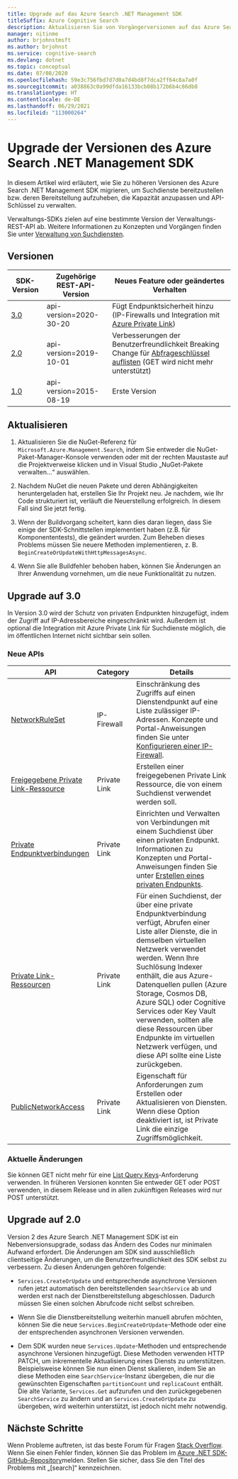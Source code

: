 ```yaml
---
title: Upgrade auf das Azure Search .NET Management SDK
titleSuffix: Azure Cognitive Search
description: Aktualisieren Sie von Vorgängerversionen auf das Azure Search-.NET Management SDK. Hier erfahren Sie mehr über neue Features und die Codeänderungen, die für die Migration erforderlich sind.
manager: nitinme
author: brjohnstmsft
ms.author: brjohnst
ms.service: cognitive-search
ms.devlang: dotnet
ms.topic: conceptual
ms.date: 07/08/2020
ms.openlocfilehash: 59e3c756fbd7d7d0a7d4bd8f7dca2ff64c8a7a0f
ms.sourcegitcommit: a038863c0a99dfda16133bcb08b172b6b4c86db8
ms.translationtype: HT
ms.contentlocale: de-DE
ms.lasthandoff: 06/29/2021
ms.locfileid: "113000264"
---
```

# <a name="upgrading-versions-of-the-azure-search-net-management-sdk"></a>Upgrade der Versionen des Azure Search .NET Management SDK

In diesem Artikel wird erläutert, wie Sie zu höheren Versionen des Azure Search .NET Management SDK migrieren, um Suchdienste bereitzustellen bzw. deren Bereitstellung aufzuheben, die Kapazität anzupassen und API-Schlüssel zu verwalten.

Verwaltungs-SDKs zielen auf eine bestimmte Version der Verwaltungs-REST-API ab. Weitere Informationen zu Konzepten und Vorgängen finden Sie unter [Verwaltung von Suchdiensten](/rest/api/searchmanagement/).

## <a name="versions"></a>Versionen

| SDK-Version | Zugehörige REST-API-Version | Neues Feature oder geändertes Verhalten |
|-------------|--------------------------------|-------------------------------------|
| [3.0](https://www.nuget.org/packages/Microsoft.Azure.Management.Search/3.0.0) | api-version=2020-30-20 | Fügt Endpunktsicherheit hinzu (IP-Firewalls und Integration mit [Azure Private Link](../private-link/private-endpoint-overview.md)) |
| [2.0](https://www.nuget.org/packages/Microsoft.Azure.Management.Search/2.0.0) | api-version=2019-10-01 | Verbesserungen der Benutzerfreundlichkeit Breaking Change für [Abfrageschlüssel auflisten](/rest/api/searchmanagement/2021-04-01-preview/query-keys/list-by-search-service) (GET wird nicht mehr unterstützt) |
| [1.0](https://www.nuget.org/packages/Microsoft.Azure.Management.Search/1.0.1) | api-version=2015-08-19  | Erste Version |

## <a name="how-to-upgrade"></a>Aktualisieren

1. Aktualisieren Sie die NuGet-Referenz für `Microsoft.Azure.Management.Search`, indem Sie entweder die NuGet-Paket-Manager-Konsole verwenden oder mit der rechten Maustaste auf die Projektverweise klicken und in Visual Studio „NuGet-Pakete verwalten...“ auswählen.

1. Nachdem NuGet die neuen Pakete und deren Abhängigkeiten heruntergeladen hat, erstellen Sie Ihr Projekt neu. Je nachdem, wie Ihr Code strukturiert ist, verläuft die Neuerstellung erfolgreich. In diesem Fall sind Sie jetzt fertig.

1. Wenn der Buildvorgang scheitert, kann dies daran liegen, dass Sie einige der SDK-Schnittstellen implementiert haben (z.B. für Komponententests), die geändert wurden. Zum Beheben dieses Problems müssen Sie neuere Methoden implementieren, z. B. `BeginCreateOrUpdateWithHttpMessagesAsync`.

1. Wenn Sie alle Buildfehler behoben haben, können Sie Änderungen an Ihrer Anwendung vornehmen, um die neue Funktionalität zu nutzen. 

## <a name="upgrade-to-30"></a>Upgrade auf 3.0

In Version 3.0 wird der Schutz von privaten Endpunkten hinzugefügt, indem der Zugriff auf IP-Adressbereiche eingeschränkt wird. Außerdem ist optional die Integration mit Azure Private Link für Suchdienste möglich, die im öffentlichen Internet nicht sichtbar sein sollen.

### <a name="new-apis"></a>Neue APIs

| API | Category| Details |
|-----|--------|------------------|
| [NetworkRuleSet](/rest/api/searchmanagement/2021-04-01-preview/services/create-or-update#networkruleset) | IP-Firewall | Einschränkung des Zugriffs auf einen Dienstendpunkt auf eine Liste zulässiger IP-Adressen. Konzepte und Portal-Anweisungen finden Sie unter [Konfigurieren einer IP-Firewall](service-configure-firewall.md). |
| [Freigegebene Private Link-Ressource](/rest/api/searchmanagement/2021-04-01-preview/shared-private-link-resources) | Private Link | Erstellen einer freigegebenen Private Link Ressource, die von einem Suchdienst verwendet werden soll.  |
| [Private Endpunktverbindungen](/rest/api/searchmanagement/2021-04-01-preview/private-endpoint-connections) | Private Link | Einrichten und Verwalten von Verbindungen mit einem Suchdienst über einen privaten Endpunkt. Informationen zu Konzepten und Portal-Anweisungen finden Sie unter [Erstellen eines privaten Endpunkts](service-create-private-endpoint.md).|
| [Private Link-Ressourcen](/rest/api/searchmanagement/2021-04-01-preview/private-link-resources) | Private Link | Für einen Suchdienst, der über eine private Endpunktverbindung verfügt, Abrufen einer Liste aller Dienste, die in demselben virtuellen Netzwerk verwendet werden. Wenn Ihre Suchlösung Indexer enthält, die aus Azure-Datenquellen pullen (Azure Storage, Cosmos DB, Azure SQL) oder Cognitive Services oder Key Vault verwenden, sollten alle diese Ressourcen über Endpunkte im virtuellen Netzwerk verfügen, und diese API sollte eine Liste zurückgeben. |
| [PublicNetworkAccess](/rest/api/searchmanagement/2021-04-01-preview/services/create-or-update#publicnetworkaccess)| Private Link | Eigenschaft für Anforderungen zum Erstellen oder Aktualisieren von Diensten. Wenn diese Option deaktiviert ist, ist Private Link die einzige Zugriffsmöglichkeit. |

### <a name="breaking-changes"></a>Aktuelle Änderungen

Sie können GET nicht mehr für eine [List Query Keys](/rest/api/searchmanagement/2021-04-01-preview/query-keys/list-by-search-service)-Anforderung verwenden. In früheren Versionen konnten Sie entweder GET oder POST verwenden, in diesem Release und in allen zukünftigen Releases wird nur POST unterstützt. 

## <a name="upgrade-to-20"></a>Upgrade auf 2.0

Version 2 des Azure Search .NET Management SDK ist ein Nebenversionsupgrade, sodass das Ändern des Codes nur minimalen Aufwand erfordert. Die Änderungen am SDK sind ausschließlich clientseitige Änderungen, um die Benutzerfreundlichkeit des SDK selbst zu verbessern. Zu diesen Änderungen gehören folgende:

* `Services.CreateOrUpdate` und entsprechende asynchrone Versionen rufen jetzt automatisch den bereitstellenden `SearchService` ab und werden erst nach der Dienstbereitstellung abgeschlossen. Dadurch müssen Sie einen solchen Abrufcode nicht selbst schreiben.

* Wenn Sie die Dienstbereitstellung weiterhin manuell abrufen möchten, können Sie die neue `Services.BeginCreateOrUpdate`-Methode oder eine der entsprechenden asynchronen Versionen verwenden.

* Dem SDK wurden neue `Services.Update`-Methoden und entsprechende asynchrone Versionen hinzugefügt. Diese Methoden verwenden HTTP PATCH, um inkrementelle Aktualisierung eines Diensts zu unterstützen. Beispielsweise können Sie nun einen Dienst skalieren, indem Sie an diese Methoden eine `SearchService`-Instanz übergeben, die nur die gewünschten Eigenschaften `partitionCount` und `replicaCount` enthält. Die alte Variante, `Services.Get` aufzurufen und den zurückgegebenen `SearchService` zu ändern und an `Services.CreateOrUpdate` zu übergeben, wird weiterhin unterstützt, ist jedoch nicht mehr notwendig. 

## <a name="next-steps"></a>Nächste Schritte

Wenn Probleme auftreten, ist das beste Forum für Fragen [Stack Overflow](https://stackoverflow.com/questions/tagged/azure-cognitive-search?tab=Newest). Wenn Sie einen Fehler finden, können Sie das Problem im [Azure .NET SDK-GitHub-Repository](https://github.com/Azure/azure-sdk-for-net/issues)melden. Stellen Sie sicher, dass Sie den Titel des Problems mit „[search]“ kennzeichnen.